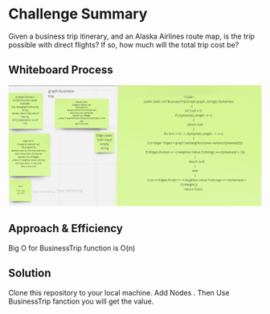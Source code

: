 # Challenge Summary

Given a business trip itinerary, and an Alaska Airlines route map, is the trip possible with direct flights? If so, how much will the total trip cost be?

## Whiteboard Process

![](./graph-business-trip.png)

## Approach & Efficiency

Big O for BusinessTrip function is O(n)

## Solution

Clone this repository to your local machine.
Add Nodes .
Then Use BusinessTrip fanction  you will get the value.